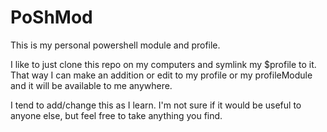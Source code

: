 # PoShMod
This is my personal powershell module and profile. 

I like to just clone this repo on my computers and symlink my $profile to it. That way I can make an addition or edit to my profile or my profileModule and it will be available to me anywhere. 

I tend to add/change this as I learn. I'm not sure if it would be useful to anyone else, but feel free to take anything you find. 
